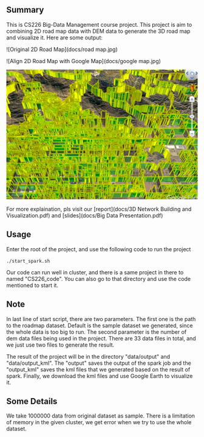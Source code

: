 ## Summary

This is CS226 Big-Data Management course project. This project is aim to combining 2D road map data with DEM data to generate the 3D road map and visualize it. Here are some output:

![Original 2D Road Map](docs/road map.jpg)



![Align 2D Road Map with Google Map](docs/google map.jpg)



![3D Road Map](docs/altitude.jpg)

For more explaination, pls visit our [report](docs/3D Network Building and Visualization.pdf) and [slides](docs/Big Data Presentation.pdf)

## Usage

Enter the root of the project, and use the following code to run the project  

    ./start_spark.sh

Our code can run well in cluster, and there is a same project in there to named "CS226_code". You can also go to that directory and 
use the code mentioned to start it.  

## Note
In last line of start script, there are two parameters. The first one is the path to the roadmap dataset. Default is the sample dataset 
we generated, since the whole data is too big to run. The second parameter is the number of dem data files being used in the project. There are 
33 data files in total, and we just use two files to generate the result.  

The result of the project will be in the directory "data/output" and "data/output_kml". The "output" saves the output of the spark job and the 
"output_kml" saves the kml files that we generated based on the result of spark. Finally, we download the kml files and use Google Earth to 
visualize it.

## Some Details
We take 1000000 data from original dataset as sample. There is a limitation of memory in the given cluster, we get error when we try to use the whole dataset.